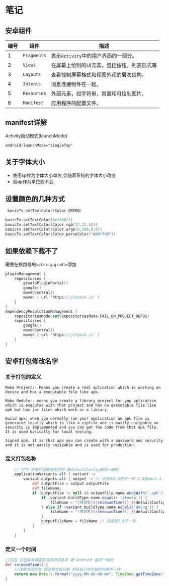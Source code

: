 # 笔记

## 安卓组件

| 编号 | 组件        | 描述                                       |
| ---- | ----------- | ------------------------------------------ |
| 1    | `Fragments` | 表示`Activity`中的用户界面的一部分。       |
| 2    | `Views`     | 在屏幕上绘制的UI元素，包括按钮，列表形式等 |
| 3    | `Layouts`   | 查看控制屏幕格式和视图外观的层次结构。     |
| 4    | `Intents`   | 消息连接组件在一起。                       |
| 5    | `Resources` | 外部元素，如字符串，常量和可绘制图片。     |
| 6    | `Manifest`  | 应用程序的配置文件。                       |

## manifest详解

Activity启动模式(launchMode)

```text
android:launchMode="singleTop"

```

## 关于字体大小

- 使用sp作为字体大小单位,会随着系统的字体大小改变
- 而dp作为单位则不会.

## 设置颜色的几种方式

```kotlin
 basicTv.setTextColor(Color.GREEN)

basicTv.setTextColor(0xff00ff)
basicTv.setTextColor(Color.rgb(22,33,55))
basicTv.setTextColor(Color.argb(0,200,0,0))
basicTv.setTextColor(Color.parseColor("#00ff00"))
```

## 如果依赖下载不了

需要在根路径的`setting.gradle`添加

```kotlin
pluginManagement {
    repositories {
        gradlePluginPortal()
        google()
        mavenCentral()
        maven { url 'https://jitpack.io' }
    }
}
dependencyResolutionManagement {
    repositoriesMode.set(RepositoriesMode.FAIL_ON_PROJECT_REPOS)
    repositories {
        google()
        mavenCentral()
        maven { url 'https://jitpack.io' }
    }
}

```
## 安卓打包修改名字

### 关于打包的定义
```text
Make Project:- Means you create a real aplication which is working on device and has a executable file like apk.

Make Module:- means you create a library project for you aplication which is executed with that project and has no executable file like apk but has jar files which work as a library.

Build apk: when you normally run your application an apk file is generated locally which is like a zipfile and is easily unzipable no security is implemented and you can get the code from that apk file. It is used basically for local testing.

Signed apk: it is that apk you can create with a password and security and it is not easily unzipable and is used for production.
```
### 定义打包名称
```groovy
    // 打包 用来打包修改名字的 跟defaultConfig是同一级的
    applicationVariants.all { variant ->
        variant.outputs.all { output -> // 这里和2.0的不一样 2.0是each 3.0是all
            def outputFile = output.outputFile
            def fileName;
            if (outputFile != null && outputFile.name.endsWith('.apk')) {
                if (variant.buildType.name.equals('release')) {
                    fileName = "[项目名]${releaseTime()}_${defaultConfig.versionName}_release.apk"
                } else if (variant.buildType.name.equals('debug')) {
                    fileName = "[项目名]${releaseTime()}_${defaultConfig.versionName}_debug.apk"
                }
                outputFileName = fileName // 这里和2.0不一样
            }
        }
    }
```
### 定义一个时间
```groovy
//打包 打包版本需要的当前时间名字 跟 Android 是同一级的
def releaseTime() {
    //注意时间不对 请注意时区问题 时区在小时分钟的时候不一样
    return new Date().format("yyyy-MM-dd-HH-mm", TimeZone.getTimeZone("Asia/Shanghai"))
}
```


